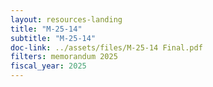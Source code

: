 ```yaml
---
layout: resources-landing
title: "M-25-14"
subtitle: "M-25-14"
doc-link: ../assets/files/M-25-14 Final.pdf
filters: memorandum 2025
fiscal_year: 2025
---
```

